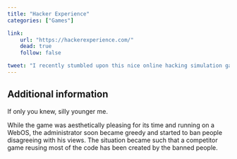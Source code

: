 ```yaml
---
title: "Hacker Experience"
categories: ["Games"]

link:
    url: "https://hackerexperience.com/"
    dead: true
    follow: false

tweet: "I recently stumbled upon this nice online hacking simulation game. Recent and somewhat active!"
---
```


## Additional information

If only you knew, silly younger me.

While the game was aesthetically pleasing for its time and running on a WebOS, the administrator soon became greedy and
started to ban people disagreeing with his views. The situation became such that a competitor game reusing most of the
code has been created by the banned people.
